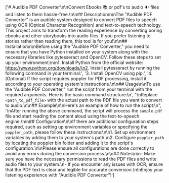 ['# Audible PDF Converter\n\nConvert Ebooks 📚 or pdf\'s to audio 🔉 files and listen to them hassle-free.\n\n## Description\n\nThe "Audible PDF Converter" is an audible system designed to convert PDF files to speech using OCR (Optical Character Recognition) and text-to-speech technology. This project aims to transform the reading experience by converting boring ebooks and other storybooks into audio files. If you prefer listening to stories rather than reading them, this tool is for you!\n\n## Installation\n\nBefore using the "Audible PDF Converter," you need to ensure that you have Python installed on your system along with the necessary libraries like pytesseract and OpenCV. Follow these steps to set up your environment:\n\n1. Install Python from the official website: https://www.python.org/downloads/\n2. Install pytesseract by running the following command in your terminal:', '3. Install OpenCV using pip:', '4. (Optional) If the script requires poppler for PDF processing, install it according to your operating system\'s instructions.\n\n## Usage\n\nTo use the "Audible PDF Converter," run the script from your terminal with the required arguments. Here is the basic command structure:\n', "\nReplace `<path_to_pdf_file>` with the actual path to the PDF file you want to convert to audio.\n\n## Example\n\nHere's an example of how to run the script:\n", '\nAfter running the above command, the script will process the `sample.pdf` file and start reading the content aloud using the text-to-speech engine.\n\n## Configuration\n\nIf there are additional configuration steps required, such as setting up environment variables or specifying the `poppler_path`, please follow these instructions:\n\n1. Set up environment variables by adding them to your system\'s path.\n2. Configure `poppler_path` by locating the poppler bin folder and adding it to the script\'s configuration.\n\nPlease ensure all configurations are done correctly to avoid any errors during the conversion process.\n\n## Notes\n\n- Make sure you have the necessary permissions to read the PDF files and write audio files to your system.\n- If you encounter any issues with OCR, ensure that the PDF text is clear and legible for accurate conversion.\n\nEnjoy your listening experience with "Audible PDF Converter"!']